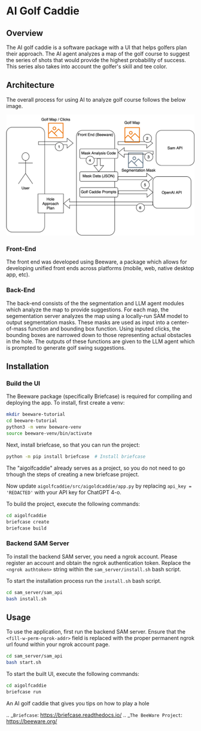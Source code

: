 AI Golf Caddie
==============

## Overview
The AI golf caddie is a software package with a UI that helps golfers plan their approach. The AI agent analyzes a map of the golf course to suggest the series of shots that would provide the highest probability of success. This series also takes into account the golfer's skill and tee color.

## Architecture

The overall process for using AI to analyze golf course follows the below image.

![Ai Golf Caddie Architecture](./aigolfcaddie_arch.png)

### Front-End
The front end was developed using Beeware, a package which allows for developing unified front ends across platforms (mobile, web, native desktop app, etc).

### Back-End
The back-end consists of the the segmentation and LLM agent modules which analyze the map to provide suggestions. For each map, the segementation server analyzes the map using a locally-run SAM model to output segmentation masks. These masks are used as input into a center-of-mass function and bounding box function. Using inputed clicks, the bounding boxes are narrowed down to those representing actual obstacles in the hole. The outputs of these functions are given to the LLM agent which is prompted to generate golf swing suggestions.

## Installation

### Build the UI
The Beeware package (specifically Briefcase) is required for compiling and deploying the app. To install, first create a venv:

```bash
mkdir beeware-tutorial
cd beeware-tutorial
python3 -m venv beeware-venv
source beeware-venv/bin/activate
```

Next, install briefcase, so that you can run the project:
```bash
python -m pip install briefcase  # Install briefcase
```

The "aigolfcaddie" already serves as a project, so you do not need to go trhough the steps of creating a new briefcase project.

Now update `aigolfcaddie/src/aigoldcaddie/app.py` by replacing `api_key = 'REDACTED'` with your API key for ChatGPT 4-o. 

To build the project, execute the following commands:

```bash
cd aigolfcaddie
briefcase create
briefcase build
```

### Backend SAM Server

To install the backend SAM server, you need a ngrok account. Please register an account and obtain the ngrok authentication token. Replace the `<ngrok authtoken>` string within the `sam_server/install.sh` bash script.

To start the installation process run the `install.sh` bash script.
```bash
cd sam_server/sam_api
bash install.sh
```

## Usage

To use the application, first run the backend SAM server. Ensure that the `<fill-w-perm-ngrok-addr>` field is replaced with the proper permanent ngrok url found within your ngrok account page.

```bash
cd sam_server/sam_api
bash start.sh
```

To start the built UI, execute the following commands:

```bash
cd aigolfcaddie
briefcase run
```

An AI golf caddie that gives you tips on how to play a hole

.. _`Briefcase`: https://briefcase.readthedocs.io/
.. _`The BeeWare Project`: https://beeware.org/
